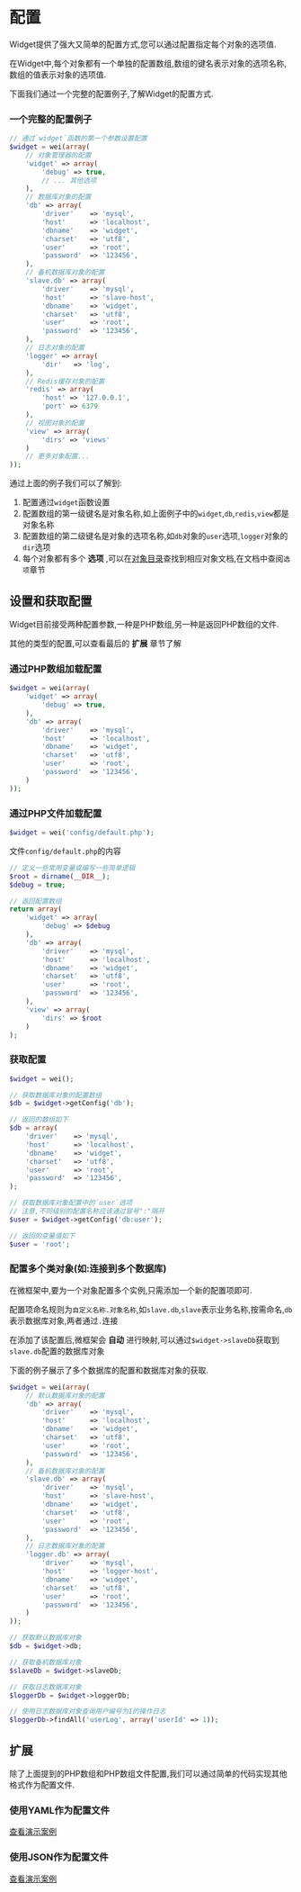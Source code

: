 # 配置

Widget提供了强大又简单的配置方式,您可以通过配置指定每个对象的选项值.

在Widget中,每个对象都有一个单独的配置数组,数组的键名表示对象的选项名称,数组的值表示对象的选项值.

下面我们通过一个完整的配置例子,了解Widget的配置方式.

### 一个完整的配置例子

```php
// 通过`widget`函数的第一个参数设置配置
$widget = wei(array(
    // 对象管理器的配置
    'widget' => array(
        'debug' => true,
        // ... 其他选项
    ),
    // 数据库对象的配置
    'db' => array(
        'driver'    => 'mysql',
        'host'      => 'localhost',
        'dbname'    => 'widget',
        'charset'   => 'utf8',
        'user'      => 'root',
        'password'  => '123456',
    ),
    // 备机数据库对象的配置
    'slave.db' => array(
        'driver'    => 'mysql',
        'host'      => 'slave-host',
        'dbname'    => 'widget',
        'charset'   => 'utf8',
        'user'      => 'root',
        'password'  => '123456',
    ),
    // 日志对象的配置
    'logger' => array(
        'dir'   => 'log',
    ),
    // Redis缓存对象的配置
    'redis' => array(
        'host' => '127.0.0.1',
        'port' => 6379
    ),
    // 视图对象的配置
    'view' => array(
        'dirs' => 'views'
    )
    // 更多对象配置...
));
```

通过上面的例子我们可以了解到:

1. 配置通过`widget`函数设置
2. 配置数组的第一级键名是对象名称,如上面例子中的`widget`,`db`,`redis`,`view`都是对象名称
3. 配置数组的第二级键名是对象的选项名称,如`db`对象的`user`选项,`logger`对象的`dir`选项
4. 每个对象都有多个 **选项** ,可以在[对象目录](README.md)查找到相应对象文档,在文档中查阅`选项`章节

## 设置和获取配置

Widget目前接受两种配置参数,一种是PHP数组,另一种是返回PHP数组的文件.

其他的类型的配置,可以查看最后的 **扩展** 章节了解

### 通过PHP数组加载配置

```php
$widget = wei(array(
    'widget' => array(
        'debug' => true,
    ),
    'db' => array(
        'driver'    => 'mysql',
        'host'      => 'localhost',
        'dbname'    => 'widget',
        'charset'   => 'utf8',
        'user'      => 'root',
        'password'  => '123456',
    )
));
```

### 通过PHP文件加载配置

```php
$widget = wei('config/default.php');
```

文件`config/default.php`的内容

```php
// 定义一些常用变量或编写一些简单逻辑
$root = dirname(__DIR__);
$debug = true;

// 返回配置数组
return array(
    'widget' => array(
        'debug' => $debug
    ),
    'db' => array(
        'driver'    => 'mysql',
        'host'      => 'localhost',
        'dbname'    => 'widget',
        'charset'   => 'utf8',
        'user'      => 'root',
        'password'  => '123456',
    ),
    'view' => array(
        'dirs' => $root
    )
);
```

### 获取配置

```php
$widget = wei();

// 获取数据库对象的配置数组
$db = $widget->getConfig('db');

// 返回的数组如下
$db = array(
    'driver'    => 'mysql',
    'host'      => 'localhost',
    'dbname'    => 'widget',
    'charset'   => 'utf8',
    'user'      => 'root',
    'password'  => '123456',
);

// 获取数据库对象配置中的`user`选项
// 注意,不同级别的配置名称应该通过冒号":"隔开
$user = $widget->getConfig('db:user');

// 返回的变量值如下
$user = 'root';
```

### 配置多个类对象(如:连接到多个数据库)

在微框架中,要为一个对象配置多个实例,只需添加一个新的配置项即可.

配置项命名规则为`自定义名称.对象名称`,如`slave.db`,`slave`表示业务名称,按需命名,`db`表示数据库对象,两者通过`.`连接

在添加了该配置后,微框架会 **自动** 进行映射,可以通过`$widget->slaveDb`获取到`slave.db`配置的数据库对象

下面的例子展示了多个数据库的配置和数据库对象的获取.

```php
$widget = wei(array(
    // 默认数据库对象的配置
    'db' => array(
        'driver'    => 'mysql',
        'host'      => 'localhost',
        'dbname'    => 'widget',
        'charset'   => 'utf8',
        'user'      => 'root',
        'password'  => '123456',
    ),
    // 备机数据库对象的配置
    'slave.db' => array(
        'driver'    => 'mysql',
        'host'      => 'slave-host',
        'dbname'    => 'widget',
        'charset'   => 'utf8',
        'user'      => 'root',
        'password'  => '123456',
    ),
    // 日志数据库对象的配置
    'logger.db' => array(
        'driver'    => 'mysql',
        'host'      => 'logger-host',
        'dbname'    => 'widget',
        'charset'   => 'utf8',
        'user'      => 'root',
        'password'  => '123456',
    )
));

// 获取默认数据库对象
$db = $widget->db;

// 获取备机数据库对象
$slaveDb = $widget->slaveDb;

// 获取日志数据库对象
$loggerDb = $widget->loggerDb;

// 使用日志数据库对象查询用户编号为1的操作日志
$loggerDb->findAll('userLog', array('userId' => 1));
```

## 扩展

除了上面提到的PHP数组和PHP数组文件配置,我们可以通过简单的代码实现其他格式作为配置文件.

### 使用YAML作为配置文件

[查看演示案例](../../../demos/using-yaml-as-widget-configuration)

### 使用JSON作为配置文件

[查看演示案例](../../../demos/using-json-as-widget-configuration)
